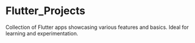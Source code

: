 # Flutter_Projects
Collection of Flutter apps showcasing various features and basics. Ideal for learning and experimentation.
